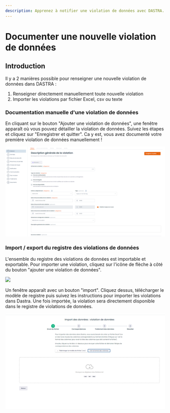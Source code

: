 ```yaml
---
description: Apprenez à notifier une violation de données avec DASTRA.
---
```


# Documenter une nouvelle violation de données

## Introduction

Il y a 2 manières possible pour renseigner une nouvelle violation de données dans DASTRA :

1. Renseigner directement manuellement toute nouvelle violation
2. Importer les violations par fichier Excel, csv ou texte

### Documentation manuelle d'une violation de données

En cliquant sur le bouton "Ajouter une violation de données", une fenêtre apparaît où vous pouvez détailler la violation de données. Suivez les étapes et cliquez sur "Enregistrer et quitter". Ca y est, vous avez documenté votre première violation de données manuellement !

![Les étapes de la documentation de la violation](<../../.gitbook/assets/image (172).png>)

### Import / export du registre des violations de données

L'ensemble du registre des violations de données est importable et exportable. Pour importer une violation, cliquez sur l'icône de flèche à côté du bouton "ajouter une violation de données".

![](<../../.gitbook/assets/Capture web\_5-5-2022\_164539\_app.dastra.eu.jpeg>)

Un fenêtre apparaît avec un bouton "import". Cliquez dessus, télécharger le modèle de registre puis suivez les instructions pour importer les violations dans Dastra. Une fois importée, la violation sera directement disponible dans le registre de violations de données.

![Fenêtre d'import de registre de violations de données](<../../.gitbook/assets/image (173).png>)
